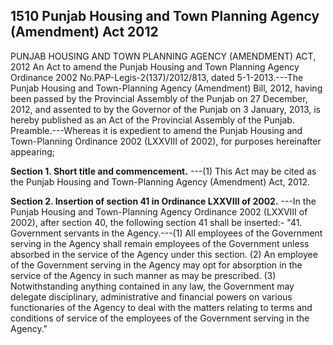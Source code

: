 ## 1510 Punjab Housing and Town Planning Agency (Amendment) Act 2012
 
PUNJAB HOUSING AND TOWN PLANNING
AGENCY (AMENDMENT) ACT, 2012
An Act to amend the Punjab Housing and Town
Planning Agency Ordinance 2002
No.PAP-Legis-2(137)/2012/813, dated 5-1-2013.---The Punjab Housing and Town-Planning Agency (Amendment) Bill, 2012, having been passed by the Provincial Assembly of the Punjab on 27 December, 2012, and assented to by the Governor of the Punjab on 3 January, 2013, is hereby published as an Act of the Provincial Assembly of the Punjab.
Preamble.---Whereas it is expedient to amend the Punjab Housing and Town-Planning Ordinance 2002 (LXXVIII of 2002), for purposes hereinafter appearing;

**Section 1. Short title and commencement.**
---(1) This Act may be cited as the Punjab Housing and Town-Planning Agency (Amendment) Act, 2012.

 

**Section 2. Insertion of section 41 in Ordinance LXXVIII of 2002.**
---In the Punjab Housing and Town-Planning Agency Ordinance 2002 (LXXVIII of 2002), after section 40, the following section 41 shall be inserted:-
   "41. Government servants in the Agency.---(1) All employees of the Government serving in the Agency shall remain employees of the Government unless absorbed in the service of the Agency under this section.
   (2) An employee of the Government serving in the Agency may opt for absorption in the service of the Agency in such manner as may be prescribed.
   (3) Notwithstanding anything contained in any law, the Government may delegate disciplinary, administrative and financial powers on various functionaries of the Agency to deal with the matters relating to terms and conditions of service of the employees of the Government serving in the Agency."

